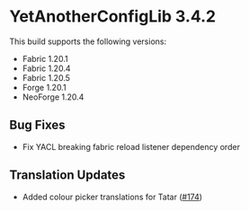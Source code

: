 # YetAnotherConfigLib 3.4.2

This build supports the following versions:
- Fabric 1.20.1
- Fabric 1.20.4
- Fabric 1.20.5
- Forge 1.20.1
- NeoForge 1.20.4

## Bug Fixes

- Fix YACL breaking fabric reload listener dependency order

## Translation Updates

- Added colour picker translations for Tatar ([#174](https://github.com/isXander/YetAnotherConfigLib/pull/174))

